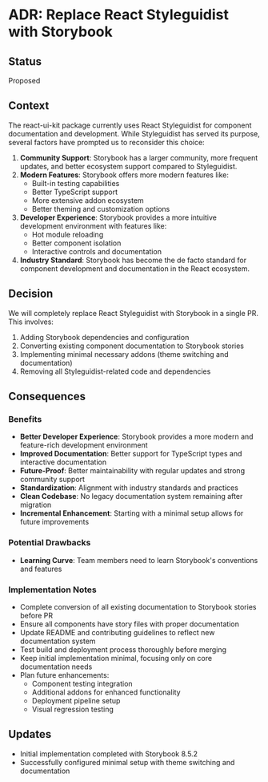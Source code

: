 # ADR: Replace React Styleguidist with Storybook

## Status

Proposed

## Context

The react-ui-kit package currently uses React Styleguidist for component documentation and development. While Styleguidist has served its purpose, several factors have prompted us to reconsider this choice:

1. **Community Support**: Storybook has a larger community, more frequent updates, and better ecosystem support compared to Styleguidist.
2. **Modern Features**: Storybook offers more modern features like:
   - Built-in testing capabilities
   - Better TypeScript support
   - More extensive addon ecosystem
   - Better theming and customization options
3. **Developer Experience**: Storybook provides a more intuitive development environment with features like:
   - Hot module reloading
   - Better component isolation
   - Interactive controls and documentation
4. **Industry Standard**: Storybook has become the de facto standard for component development and documentation in the React ecosystem.

## Decision

We will completely replace React Styleguidist with Storybook in a single PR. This involves:

1. Adding Storybook dependencies and configuration
2. Converting existing component documentation to Storybook stories
3. Implementing minimal necessary addons (theme switching and documentation)
4. Removing all Styleguidist-related code and dependencies

## Consequences

### Benefits

- **Better Developer Experience**: Storybook provides a more modern and feature-rich development environment
- **Improved Documentation**: Better support for TypeScript types and interactive documentation
- **Future-Proof**: Better maintainability with regular updates and strong community support
- **Standardization**: Alignment with industry standards and practices
- **Clean Codebase**: No legacy documentation system remaining after migration
- **Incremental Enhancement**: Starting with a minimal setup allows for future improvements

### Potential Drawbacks

- **Learning Curve**: Team members need to learn Storybook's conventions and features

### Implementation Notes

- Complete conversion of all existing documentation to Storybook stories before PR
- Ensure all components have story files with proper documentation
- Update README and contributing guidelines to reflect new documentation system
- Test build and deployment process thoroughly before merging
- Keep initial implementation minimal, focusing only on core documentation needs
- Plan future enhancements:
  - Component testing integration
  - Additional addons for enhanced functionality
  - Deployment pipeline setup
  - Visual regression testing

## Updates

- Initial implementation completed with Storybook 8.5.2
- Successfully configured minimal setup with theme switching and documentation
